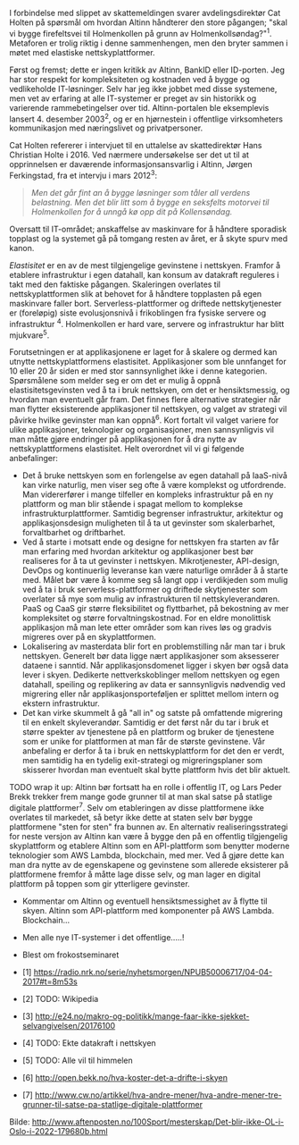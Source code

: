 I forbindelse med slippet av skattemeldingen svarer avdelingsdirektør Cat Holten på spørsmål om hvordan Altinn håndterer den store pågangen; "skal vi bygge firefeltsvei til Holmenkollen på grunn av Holmenkollsøndag?"<sup>1</sup>. Metaforen er trolig riktig i denne sammenhengen, men den bryter sammen i møtet med elastiske nettskyplattformer.

Først og fremst; dette er ingen kritikk av Altinn, BankID eller ID-porten. Jeg har stor respekt for kompleksiteten og kostnaden ved å bygge og vedlikeholde IT-løsninger. Selv har jeg ikke jobbet med disse systemene, men vet av erfaring at alle IT-systemer er preget av sin historikk og varierende rammebetingelser over tid. Altinn-portalen ble eksemplevis lansert 4. desember 2003<sup>2</sup>, og er en hjørnestein i offentlige virksomheters kommunikasjon med næringslivet og privatpersoner.

Cat Holten refererer i intervjuet til en uttalelse av skattedirektør Hans Christian Holte i 2016. Ved nærmere undersøkelse ser det ut til at opprinnelsen er daværende informasjonsansvarlig i Altinn, Jørgen Ferkingstad, fra et intervju i mars 2012<sup>3</sup>:
> _Men det går fint an å bygge løsninger som tåler all verdens belastning. Men det blir litt som å bygge en seksfelts motorvei til Holmenkollen for å unngå kø opp dit på Kollensøndag._ 

Oversatt til IT-området; anskaffelse av maskinvare for å håndtere sporadisk topplast og la systemet gå på tomgang resten av året, er å skyte spurv med kanon.

_Elastisitet_ er en av de mest tilgjengelige gevinstene i nettskyen. Framfor å etablere infrastruktur i egen datahall, kan konsum av datakraft reguleres i takt med den faktiske pågangen. Skaleringen overlates til nettskyplattformen slik at behovet for å håndtere topplasten på egen maskinvare faller bort. Serverless-plattformer og driftede nettskytjenester er (foreløpig) siste evolusjonsnivå i frikoblingen fra fysiske servere og infrastruktur <sup>4</sup>. Holmenkollen er hard vare, servere og infrastruktur har blitt mjukvare<sup>5</sup>.

Forutsetningen er at applikasjonene er laget for å skalere og dermed kan utnytte nettskyplattformens elastisitet. Applikasjoner som ble unnfanget for 10 eller 20 år siden er med stor sannsynlighet ikke i denne kategorien. Spørsmålene som melder seg er om det er mulig å oppnå elastisitetsgevinsten ved å ta i bruk nettskyen, om det er hensiktsmessig, og hvordan man eventuelt går fram. Det finnes flere alternative strategier når man flytter eksisterende applikasjoner til nettskyen, og valget av strategi vil påvirke hvilke gevinster man kan oppnå<sup>6</sup>. Kort fortalt vil valget variere for ulike applikasjoner, teknologier og organisasjoner, men sannsynligvis vil man måtte gjøre endringer på applikasjonen for å dra nytte av nettskyplattformens elastisitet. Helt overordnet vil vi gi følgende anbefalinger:
* Det å bruke nettskyen som en forlengelse av egen datahall på IaaS-nivå kan virke naturlig, men viser seg ofte å være komplekst og utfordrende. Man vidererfører i mange tilfeller en kompleks infrastruktur på en ny plattform og man blir stående i spagat mellom to komplekse infrastrukturplattformer. Samtidig begrenser infrastruktur, arkitektur og applikasjonsdesign muligheten til å ta ut gevinster som skalerbarhet, forvaltbarhet og driftbarhet.
* Ved å starte i motsatt ende og designe for nettskyen fra starten av får man erfaring med hvordan arkitektur og applikasjoner best bør realiseres for å ta ut gevinster i nettskyen. Mikrotjenester, API-design, DevOps og kontinuerlig leveranse kan være naturlige områder å å starte med. Målet bør være å komme seg så langt opp i verdikjeden som mulig ved å ta i bruk serverless-plattformer og driftede skytjenester som overlater så mye som mulig av infrastrukturen til nettskyleverandøren. PaaS og CaaS gir større fleksibilitet og flyttbarhet, på bekostning av mer kompleksitet og større forvaltningskostnad. For en eldre monolittisk applikasjon må man lete etter områder som kan rives løs og gradvis migreres over på en skyplattformen. 
* Lokalisering av masterdata blir fort en problemstilling når man tar i bruk nettskyen. Generelt bør data ligge nært applikasjoner som aksesserer dataene i sanntid. Når applikasjonsdomenet ligger i skyen bør også data lever i skyen. Dedikerte nettverkskoblinger mellom nettskyen og egen datahall, speiling og replikering av data er sannsynligvis nødvendig ved migrering eller når applikasjonsporteføljen er splittet mellom intern og ekstern infrastruktur.
* Det kan virke skummelt å gå "all in" og satste på omfattende migrering til en enkelt skyleverandør. Samtidig er det først når du tar i bruk et større spekter av tjenestene på en plattform og bruker de tjenestene som er unike for plattformen at man får de største gevinstene. Vår anbefaling er derfor å ta i bruk en nettskyplattform for det den er verdt, men samtidig ha en tydelig exit-strategi og migreringsplaner som skisserer hvordan man eventuelt skal bytte plattform hvis det blir aktuelt.

TODO wrap it up:
Altinn bør fortsatt ha en rolle i offentlig IT, og Lars Peder Brekk trekker frem mange gode grunner til at man skal satse på statlige digitale plattformer<sup>7</sup>. Selv om etableringen av disse plattformene ikke overlates til markedet, så betyr ikke dette at staten selv bør bygge plattformene "sten for sten" fra bunnen av. En alternativ realiseringsstrategi for neste versjon av Altinn kan være å bygge den på en offentlig tilgjengelig skyplattform og etablere Altinn som en API-plattform som benytter moderne teknologier som AWS Lambda, blockchain, med mer. Ved å gjøre dette kan man dra nytte av de egenskapene og gevinstene som allerede eksisterer på plattformene fremfor å måtte lage disse selv, og man lager en digital plattform på toppen som gir ytterligere gevinster.

* Kommentar om Altinn og eventuell hensiktsmessighet av å flytte til skyen. Altinn som API-plattform med komponenter på AWS Lambda. Blockchain...
* Men alle nye IT-systemer i det offentlige.....! 
* Blest om frokostseminaret

* [1] https://radio.nrk.no/serie/nyhetsmorgen/NPUB50006717/04-04-2017#t=8m53s
* [2] TODO: Wikipedia
* [3] http://e24.no/makro-og-politikk/mange-faar-ikke-sjekket-selvangivelsen/20176100
* [4] TODO: Ekte datakraft i nettskyen
* [5] TODO: Alle vil til himmelen
* [6] http://open.bekk.no/hva-koster-det-a-drifte-i-skyen
* [7] http://www.cw.no/artikkel/hva-andre-mener/hva-andre-mener-tre-grunner-til-satse-pa-statlige-digitale-plattformer

Bilde: http://www.aftenposten.no/100Sport/mesterskap/Det-blir-ikke-OL-i-Oslo-i-2022-179680b.html
